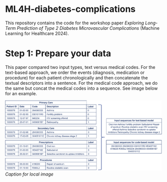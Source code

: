 # ML4H-diabetes-complications
This repository contains the code for the workshop paper *Exploring Long-Term Prediction of Type 2 Diabetes Microvascular Complications* (Machine Learning for Healthcare 2024).

# Step 1: Prepare your data 
This paper compared two input types, text versus medical codes. For the text-based approach, we order the events (diagnosis, medication or procedure) for each patient chronologically and then concatenate the textual descriptors into a sentence. For the medical code approach, we do the same but concat the medical codes into a sequence. See image below for an example.

![Input format for text and code approaches](sentences.png)
*Caption for local image*
